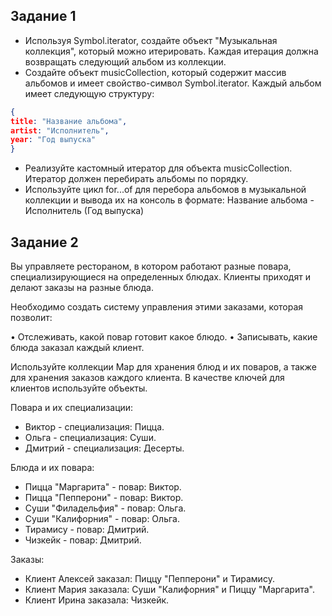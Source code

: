 ## Задание 1
- Используя Symbol.iterator, создайте объект "Музыкальная коллекция", который можно итерировать. Каждая итерация должна возвращать следующий альбом из коллекции.
- Создайте объект musicCollection, который содержит массив альбомов и имеет свойство-символ Symbol.iterator. Каждый альбом имеет следующую структуру:

```JSON
{
title: "Название альбома",
artist: "Исполнитель",
year: "Год выпуска"
}
```
- Реализуйте кастомный итератор для объекта musicCollection. Итератор должен перебирать альбомы по порядку.
- Используйте цикл for...of для перебора альбомов в музыкальной коллекции и вывода их на консоль в формате: Название альбома - Исполнитель (Год выпуска)

## Задание 2
Вы управляете рестораном, в котором работают разные повара, специализирующиеся на определенных блюдах. Клиенты приходят и делают заказы на разные блюда.

Необходимо создать систему управления этими заказами, которая позволит:

• Отслеживать, какой повар готовит какое блюдо.
• Записывать, какие блюда заказал каждый клиент.

Используйте коллекции Map для хранения блюд и их поваров, а также для хранения заказов каждого клиента. В качестве ключей для клиентов используйте объекты.

Повара и их специализации:
- Виктор - специализация: Пицца.
- Ольга - специализация: Суши.
- Дмитрий - специализация: Десерты.

Блюда и их повара:
- Пицца "Маргарита" - повар: Виктор.
- Пицца "Пепперони" - повар: Виктор.
- Суши "Филадельфия" - повар: Ольга.
- Суши "Калифорния" - повар: Ольга.
- Тирамису - повар: Дмитрий.
- Чизкейк - повар: Дмитрий.

Заказы:
- Клиент Алексей заказал: Пиццу "Пепперони" и Тирамису.
- Клиент Мария заказала: Суши "Калифорния" и Пиццу "Маргарита".
- Клиент Ирина заказала: Чизкейк.